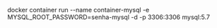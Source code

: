 docker container run --name container-mysql -e MYSQL_ROOT_PASSWORD=senha-mysql -d -p 3306:3306 mysql:5.7
